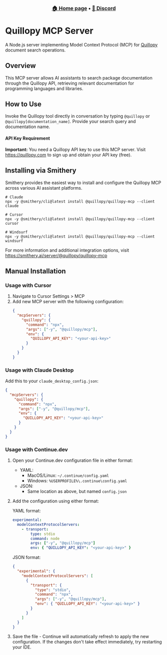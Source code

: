 <h3 align="center">
  <a href="https://quillopy.com">🏠 Home page</a>
  <a>•</a>
  <a href="https://discord.gg/HuyzbYRzwu">💬 Discord</a>
</h4>

# Quillopy MCP Server

A Node.js server implementing Model Context Protocol (MCP) for [Quillopy](https://quillopy.com) document search operations.

## Overview

This MCP server allows AI assistants to search package documentation through the Quillopy API, retrieving relevant documentation for programming languages and libraries.

## How to Use

Invoke the Quillopy tool directly in conversation by typing `@quillopy` or `@quillopy[documentation_name]`. Provide your search query and documentation name.

#### API Key Requirement

**Important:** You need a Quillopy API key to use this MCP server. Visit https://quillopy.com to sign up and obtain your API key (free).

## Installing via Smithery

Smithery provides the easiest way to install and configure the Quillopy MCP across various AI assistant platforms.

```
# Claude
npx -y @smithery/cli@latest install @quillopy/quillopy-mcp --client claude

# Cursor
npx -y @smithery/cli@latest install @quillopy/quillopy-mcp --client cursor

# Windsurf
npx -y @smithery/cli@latest install @quillopy/quillopy-mcp --client windsurf
```

For more information and additional integration options, visit https://smithery.ai/server/@quillopy/quillopy-mcp

## Manual Installation

### Usage with Cursor

1. Navigate to Cursor Settings > MCP
2. Add new MCP server with the following configuration:
   ```json
   {
     "mcpServers": {
       "quillopy": {
         "command": "npx",
         "args": ["-y", "@quillopy/mcp"],
         "env": {
           "QUILLOPY_API_KEY": "<your-api-key>"
         }
       }
     }
   }
   ```

### Usage with Claude Desktop

Add this to your `claude_desktop_config.json`:

```json
{
  "mcpServers": {
    "quillopy": {
      "command": "npx",
      "args": ["-y", "@quillopy/mcp"],
      "env": {
        "QUILLOPY_API_KEY": "<your-api-key>"
      }
    }
  }
}
```

### Usage with Continue.dev

1. Open your Continue.dev configuration file in either format:

   - YAML:
     - MacOS/Linux: `~/.continue/config.yaml`
     - Windows: `%USERPROFILE%\.continue\config.yaml`
   - JSON:
     - Same location as above, but named `config.json`

2. Add the configuration using either format:

   YAML format:

   ```yaml
   experimental:
     modelContextProtocolServers:
       - transport:
           type: stdio
           command: node
           args: ["-y", "@quillopy/mcp"]
           env: { "QUILLOPY_API_KEY": "<your-api-key>" }
   ```

   JSON format:

   ```json
   {
     "experimental": {
       "modelContextProtocolServers": [
         {
           "transport": {
             "type": "stdio",
             "command": "npx",
             "args": ["-y", "@quillopy/mcp"],
             "env": { "QUILLOPY_API_KEY": "<your-api-key>" }
           }
         }
       ]
     }
   }
   ```

3. Save the file - Continue will automatically refresh to apply the new configuration. If the changes don't take effect immediately, try restarting your IDE.
